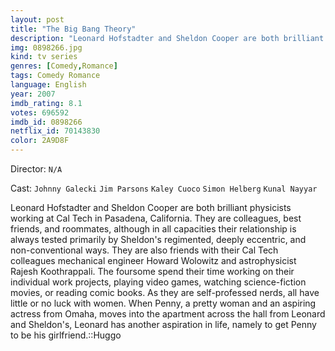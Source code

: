 ```yaml
---
layout: post
title: "The Big Bang Theory"
description: "Leonard Hofstadter and Sheldon Cooper are both brilliant physicists working at Cal Tech in Pasadena, California. They are colleagues, best friends, and roommates, although in all capacities their relationship is always tested primarily by Sheldon's regimented, deeply eccentric, and non-conventional ways. They are also friends with their Cal Tech colleagues mechanical engineer Howard Wolowitz and astrophysicist Rajesh Koothr.."
img: 0898266.jpg
kind: tv series
genres: [Comedy,Romance]
tags: Comedy Romance 
language: English
year: 2007
imdb_rating: 8.1
votes: 696592
imdb_id: 0898266
netflix_id: 70143830
color: 2A9D8F
---
```

Director: `N/A`  

Cast: `Johnny Galecki` `Jim Parsons` `Kaley Cuoco` `Simon Helberg` `Kunal Nayyar` 

Leonard Hofstadter and Sheldon Cooper are both brilliant physicists working at Cal Tech in Pasadena, California. They are colleagues, best friends, and roommates, although in all capacities their relationship is always tested primarily by Sheldon's regimented, deeply eccentric, and non-conventional ways. They are also friends with their Cal Tech colleagues mechanical engineer Howard Wolowitz and astrophysicist Rajesh Koothrappali. The foursome spend their time working on their individual work projects, playing video games, watching science-fiction movies, or reading comic books. As they are self-professed nerds, all have little or no luck with women. When Penny, a pretty woman and an aspiring actress from Omaha, moves into the apartment across the hall from Leonard and Sheldon's, Leonard has another aspiration in life, namely to get Penny to be his girlfriend.::Huggo